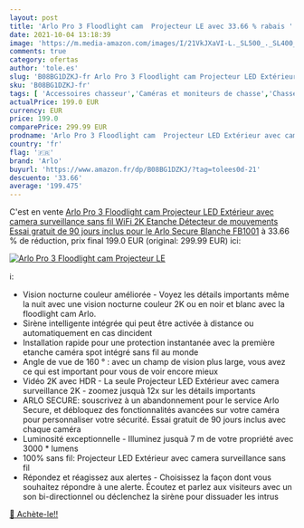 ```yaml
---
layout: post
title: 'Arlo Pro 3 Floodlight cam  Projecteur LE avec 33.66 % rabais '
date: 2021-10-04 13:18:39
image: 'https://m.media-amazon.com/images/I/21VkJXaVI-L._SL500_._SL400_.jpg'
comments: true
category: ofertas
author: 'tole.es'
slug: 'B08BG1DZKJ-fr Arlo Pro 3 Floodlight cam Projecteur LED Extérieur avec...'
sku: 'B08BG1DZKJ-fr'
tags: [ 'Accessoires chasseur','Caméras et moniteurs de chasse','Chasse','Produits de chasse et de pêche','Sports et Loisirs','arlo', ]
actualPrice: 199.0 EUR
currency: EUR
price: 199.0
comparePrice: 299.99 EUR
prodname: 'Arlo Pro 3 Floodlight cam  Projecteur LED Extérieur avec camera surveillance sans fil WiFi  2K  Etanche  Détecteur de mouvements  Essai gratuit de 90 jours inclus pour le Arlo Secure  Blanche  FB1001'
country: 'fr'
flag: '🇫🇷'
brand: 'Arlo'
buyurl: 'https://www.amazon.fr/dp/B08BG1DZKJ/?tag=tolees0d-21'
descuento: '33.66'
average: '199.475'
---
```


C'est en vente [Arlo Pro 3 Floodlight cam  Projecteur LED Extérieur avec camera surveillance sans fil WiFi  2K  Etanche  Détecteur de mouvements  Essai gratuit de 90 jours inclus pour le Arlo Secure  Blanche  FB1001](https://www.amazon.fr/dp/B08BG1DZKJ/?tag=tolees0d-21)  à  33.66 % de réduction, prix final  199.0 EUR (original: 299.99 EUR) ici:

[![Arlo Pro 3 Floodlight cam  Projecteur LE](https://m.media-amazon.com/images/I/21VkJXaVI-L._SL500_._SL400_.jpg)](https://www.amazon.fr/dp/B08BG1DZKJ/?tag=tolees0d-21)

ℹ️:

- Vision nocturne couleur améliorée - Voyez les détails importants même la nuit avec une vision nocturne couleur 2K ou en noir et blanc avec la floodlight cam Arlo.
- Sirène intelligente intégrée qui peut être activée à distance ou automatiquement en cas dincident
- Installation rapide pour une protection instantanée avec la première etanche caméra spot intégré sans fil au monde
- Angle de vue de 160 ° : avec un champ de vision plus large, vous avez ce qui est important pour vous de voir encore mieux
- Vidéo 2K avec HDR - La seule Projecteur LED Extérieur avec camera surveillance 2K - zoomez jusquà 12x sur les détails importants
- ARLO SECURE: souscrivez à un abandonnement pour le service Arlo Secure, et débloquez des fonctionnalités avancées sur votre caméra pour personnaliser votre sécurité. Essai gratuit de 90 jours inclus avec chaque caméra
- Luminosité exceptionnelle - Illuminez jusquà 7 m de votre propriété avec 3000 * lumens
- 100% sans fil: Projecteur LED Extérieur avec camera surveillance sans fil
- Répondez et réagissez aux alertes - Choisissez la façon dont vous souhaitez répondre à une alerte. Écoutez et parlez aux visiteurs avec un son bi-directionnel ou déclenchez la sirène pour dissuader les intrus

[🛒 Achète-le!!](https://www.amazon.fr/dp/B08BG1DZKJ/?tag=tolees0d-21)
